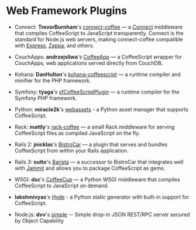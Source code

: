 # Web Framework Plugins

* Connect: **TrevorBurnham**'s [connect-coffee](http://github.com/TrevorBurnham/connect-coffee) — a [Connect](http://senchalabs.github.com/connect/) middleware that compiles CoffeeScript to JavaScript transparently. Connect is the standard for Node.js web servers, making connect-coffee compatible with [Express](http://expressjs.com/), [Zappa](https://github.com/mauricemach/zappa), and others.

* CouchApps: **andrzejsliwa**'s [CoffeeApp](http://github.com/andrzejsliwa/coffeeapp) — a CoffeeScript wrapper for CouchApps, web applications served directly from CouchDB.

* Kohana: **DanHulton**'s [kohana-coffeescript](http://github.com/DanHulton/kohana-coffeescript) — a runtime compiler and minifier for the PHP framework.

* Symfony: **tyaga**'s [sfCoffeeScriptPlugin](http://github.com/tyaga/sfCoffeeScriptPlugin) — a runtime compiler for the Symfony PHP framework.

* Python: **miracle2k**'s [webassets](http://github.com/miracle2k/webassets) - a Python asset manager that supports CoffeeScript.

* Rack: **mattly**'s [rack-coffee](http://github.com/mattly/rack-coffee) — a small Rack middleware for serving CoffeeScript files as compiled JavaScript on the fly.

* Rails 2: **jnicklas**'s [BistroCar](http://github.com/jnicklas/bistro_car) — a plugin that serves and bundles CoffeeScript from within your Rails application.

* Rails 3: **sutto**'s [Barista](http://github.com/Sutto/barista) — a successor to BistroCar that integrates well with [Jammit](http://documentcloud.github.com/jammit) and allows you to package CoffeeScript as gems.

* WSGI: **dsc**'s [CoffeeCup](http://github.com/dsc/coffeecup) — a Python WSGI middleware that compiles CoffeeScript to JavaScript on demand.

* **lakshmivyas**'s [Hyde](http://github.com/lakshmivyas/hyde) - a Python static generator with built-in support for CoffeeScript.

* Node.js: **dvv**'s [simple](https://github.com/dvv/simple) -- Simple drop-in JSON REST/RPC server secured by Object Capability
